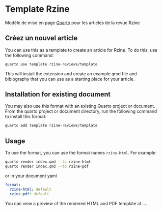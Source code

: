 # Template Rzine

Modèle de mise en page [Quarto](https://quarto.org) pour les articles de la revue Rzine


## Créez un nouvel article

You can use this as a template to create an article for Rzine. To do this, use the following command:

```bash
quarto use template rzine-reviews/template
```

This will install the extension and create an example qmd file and bibiography that you can use as a starting place for your article.

## Installation for existing document

You may also use this format with an existing Quarto project or document. From the quarto project or document directory, run the following command to install this format:

```bash
quarto add template rzine-reviews/template
```

## Usage

To use the format, you can use the format names `rzine-html`. For example:

```bash
quarto render index.qmd --to rzine-html
quarto render index.qmd --to rzine-pdf
```

or in your document yaml

```yaml
format:
  rzine-html: default
  rzine-pdf: default
```

You can view a preview of the rendered HTML and PDF template at ....
